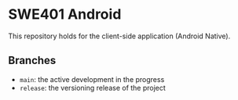 # SWE401 Android
This repository holds for the client-side application (Android Native).


## Branches
- `main`: the active development in the progress
- `release`: the versioning release of the project


